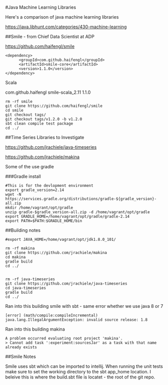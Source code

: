 #Java Machine Learning Libraries

Here's a comparison of java machine learning libraries

https://java.libhunt.com/categories/430-machine-learning

##Smile - from Chief Data Scientist at ADP

https://github.com/haifengl/smile

	<dependency>
	      <groupId>com.github.haifengl</groupId>
	      <artifactId>smile-core</artifactId>
	      <version>1.1.0</version>
	</dependency>

Scala

   <dependency>
      <groupId>com.github.haifengl</groupId>
      <artifactId>smile-scala_2.11</artifactId>
      <version>1.1.0</version>
    </dependency>


```
rm -rf smile
git clone https://github.com/haifengl/smile
cd smile
git checkout tags/
git checkout tags/v1.2.0 -b v1.2.0
sbt clean compile test package
cd ../
```

##Time Series Libraries to Investigate

https://github.com/jrachiele/java-timeseries


https://github.com/jrachiele/makina


Some of the use gradle

###Gradle install
```
#This is for the devlopment environment
export gradle_version=2.14
wget -N https://services.gradle.org/distributions/gradle-${gradle_version}-all.zip
mkdir /home/vagrant/opt/gradle
unzip gradle-$gradle_version-all.zip -d /home/vagrant/opt/gradle
export GRADLE_HOME=/home/vagrant/opt/gradle/gradle-2.14
export PATH=$PATH:$GRADLE_HOME/bin
```

##Building notes

```
#export JAVA_HOME=/home/vagrant/opt/jdk1.8.0_101/

rm -rf makina
git clone https://github.com/jrachiele/makina
cd makina
gradle build
cd ../


rm -rf java-timeseries
git clone https://github.com/jrachiele/java-timeseries
cd java-timeseries
gradle build
cd ../
```

Ran into this building smile with sbt - same error whether we use java 8 or 7
```
[error] (math/compile:compileIncremental) java.lang.IllegalArgumentException: invalid source release: 1.8
```

Ran into this building makina

```
A problem occurred evaluating root project 'makina'.
> Cannot add task ':experiment:sourcesJar' as a task with that name already exists
```

##Smile Notes


Smile uses sbt which can be imported to intellij.  When running the unit tests make sure to set the working directory to the sbt app_home location.  I beleive this is where the build.sbt file is locatet - the root of the git repo.
